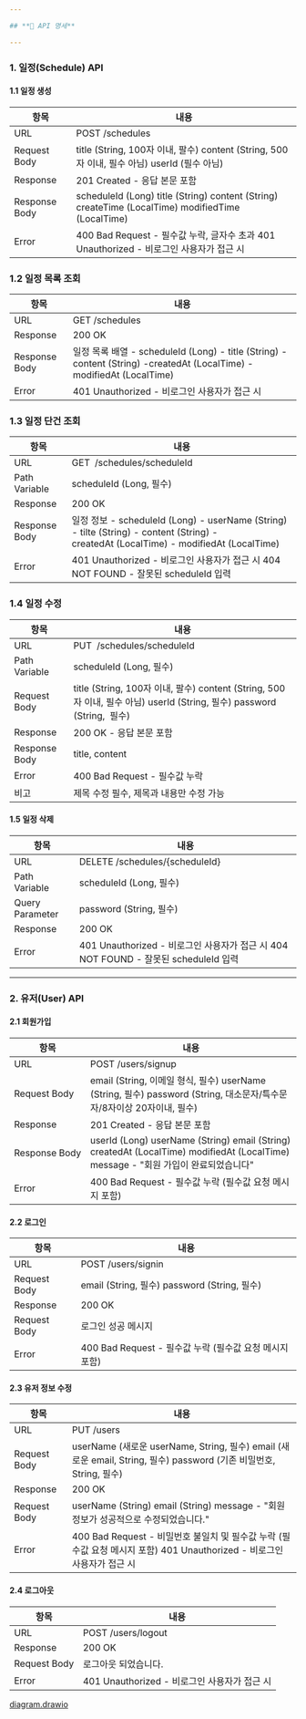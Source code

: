 ```yaml
---

## **📌 API 명세**

---
```


[](https://github.com/f-api/basic-spring#api-%EB%AA%85%EC%84%B8)

### **1\. 일정(Schedule) API**

[](https://github.com/f-api/basic-spring#1-%EC%9D%BC%EC%A0%95schedule-api)

#### **1.1 일정 생성**

| 항목 | 내용 |
| --- | --- |
| URL | POST /schedules |
| Request Body | title (String, 100자 이내, 팔수)   content (String, 500자 이내, 필수 아님)   userId (필수 아님) |
| Response | 201 Created - 응답 본문 포함 |
| Response Body | scheduleId (Long)   title (String)   content (String)   createTime (LocalTime)   modifiedTime (LocalTime) |
| Error | 400 Bad Request - 필수값 누락, 글자수 초과   401 Unauthorized - 비로그인 사용자가 접근 시 |

### **1.2 일정 목록 조회**

[](https://github.com/f-api/basic-spring#12-%EC%9D%BC%EC%A0%95-%EB%AA%A9%EB%A1%9D-%EC%A1%B0%ED%9A%8C)

| 항목 | 내용 |
| --- | --- |
| URL | GET /schedules |
| Response | 200 OK |
| Response Body | 일정 목록 배열   \- scheduleId (Long)   \- title (String)   \- content (String)   \-createdAt (LocalTime)   \- modifiedAt (LocalTime) |
| Error | 401 Unauthorized - 비로그인 사용자가 접근 시 |

### **1.3 일정 단건 조회**

[](https://github.com/f-api/basic-spring#13-%EC%9D%BC%EC%A0%95-%EB%8B%A8%EA%B1%B4-%EC%A1%B0%ED%9A%8C)

| 항목 | 내용 |
| --- | --- |
| URL | GET  /schedules/scheduleId |
| Path Variable | scheduleId (Long, 필수) |
| Response | 200 OK  |
| Response Body | 일정 정보   \- scheduleId (Long)   \- userName (String)   \- tilte (String)   \- content (String)   \- createdAt (LocalTime)   \- modifiedAt (LocalTime) |
| Error | 401 Unauthorized - 비로그인 사용자가 접근 시   404 NOT FOUND - 잘못된 scheduleId 입력 |

### **1.4 일정 수정**

| 항목 | 내용 |
| --- | --- |
| URL | PUT  /schedules/scheduleId |
| Path Variable | scheduleId (Long, 필수) |
| Request Body | title (String, 100자 이내, 팔수)   content (String, 500자 이내, 필수 아님)   userId (String, 필수)   password (String,  필수) |
| Response | 200 OK - 응답 본문 포함 |
| Response Body | title, content |
| Error | 400 Bad Request - 필수값 누락 |
| 비고 | 제목 수정 필수, 제목과 내용만 수정 가능 |

[](https://github.com/f-api/basic-spring#14-%EC%9D%BC%EC%A0%95-%EC%88%98%EC%A0%95)

#### **1.5 일정 삭제**

[](https://github.com/f-api/basic-spring#15-%EC%9D%BC%EC%A0%95-%EC%82%AD%EC%A0%9C)

| 항목 | 내용 |
| --- | --- |
| URL | DELETE /schedules/{scheduleId} |
| Path Variable | scheduleId (Long, 필수) |
| Query Parameter | password (String, 필수) |
| Response | 200 OK |
| Error | 401 Unauthorized - 비로그인 사용자가 접근 시   404 NOT FOUND - 잘못된 scheduleId 입력 |

---

### **2\. 유저(User) API**

#### **2.1 회원가입**

| 항목 | 내용 |
| --- | --- |
| URL | POST /users/signup |
| Request Body | email (String, 이메일 형식, 필수)   userName (String, 필수)   password (String, 대소문자/특수문자/8자이상 20자이내, 필수) |
| Response | 201 Created - 응답 본문 포함 |
| Response Body | userId (Long)   userName (String)   email (String)   createdAt (LocalTime)   modifiedAt (LocalTime)   message - "회원 가입이 완료되었습니다" |
| Error | 400 Bad Request - 필수값 누락 (필수값 요청 메시지 포함) |

#### **2.2 로그인**

| 항목 | 내용 |
| --- | --- |
| URL | POST /users/signin |
| Request Body |   email (String, 필수)  password (String, 필수)     |
| Response | 200 OK |
| Request Body | 로그인 성공 메시지 |
| Error  | 400 Bad Request \- 필수값 누락 (필수값 요청 메시지 포함) |

#### **2.3 유저 정보 수정**

| 항목 | 내용 |
| --- | --- |
| URL | PUT /users |
| Request Body | userName (새로운 userName, String, 필수)   email (새로운 email, String, 필수)   password (기존 비밀번호, String, 필수)  |
| Response | 200 OK |
| Request Body | userName (String)   email (String)   message - "회원 정보가 성공적으로 수정되었습니다." |
| Error  | 400 Bad Request - 비밀번호 불일치 및 필수값 누락 (필수값 요청 메시지 포함)   401 Unauthorized - 비로그인 사용자가 접근 시 |

#### **2.4 로그아웃**

| 항목 | 내용 |
| --- | --- |
| URL | POST /users/logout |
| Response | 200 OK |
| Request Body | 로그아웃 되었습니다. |
| Error  | 401 Unauthorized - 비로그인 사용자가 접근 시 |

[diagram.drawio](../Desktop/diagram.drawio)